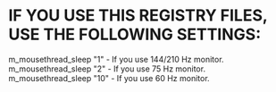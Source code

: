 # IF YOU USE THIS REGISTRY FILES, USE THE FOLLOWING SETTINGS:

m_mousethread_sleep "1" - If you use 144/210 Hz monitor.
m_mousethread_sleep "2" - If you use 75 Hz monitor.
m_mousethread_sleep "10" - If you use 60 Hz monitor.
